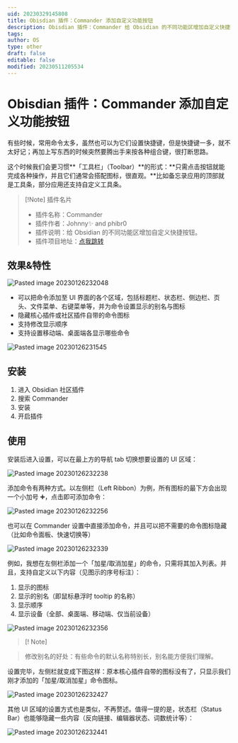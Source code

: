 ```yaml
---
uid: 20230329145808
title: Obisdian 插件：Commander 添加自定义功能按钮
description: Obisdian 插件：Commander 给 Obsidian 的不同功能区增加自定义快捷按钮。
tags: 
author: OS
type: other
draft: false
editable: false
modified: 20230511205534
---
```


# Obisdian 插件：Commander 添加自定义功能按钮

有些时候，常用命令太多，虽然也可以为它们设置快捷键，但是快捷键一多，就不太好记；再加上写东西的时候突然要腾出手来按各种组合键，很打断思路。

这个时候我们会更习惯**「工具栏」（Toolbar）**的形式：**只需点击按钮就能完成各种操作，并且它们通常会搭配图标，很直观。**比如备忘录应用的顶部就是工具条，部分应用还支持自定义工具条。

> [!Note] 插件名片
> - 插件名称：Commander
> - 插件作者：Johnny✨ and phibr0
> - 插件说明：给 Obsidian 的不同功能区增加自定义快捷按钮。
> - 插件项目地址：[点我跳转](https://github.com/phibr0/obsidian-commander)

## 效果&特性

![Pasted image 20230126232048](https://cdn.pkmer.cn/images/2a8274ffb1173e15fd4daa8b3dbd2904_MD5.png!pkmer)

- 可以把命令添加至 UI 界面的各个区域，包括标题栏、状态栏、侧边栏、页头、文件菜单、右键菜单等，并为命令设置显示的别名与图标
- 隐藏核心插件或社区插件自带的命令图标
- 支持修改显示顺序
- 支持设置移动端、桌面端各显示哪些命令

![Pasted image 20230126231545](https://cdn.pkmer.cn/images/5f13fe26afa042919fba34c40853aced_MD5.png!pkmer)

## 安装

1. 进入 Obsidian 社区插件
2. 搜索 Commander
3. 安装
4. 开启插件

## 使用

安装后进入设置，可以在最上方的导航 tab 切换想要设置的 UI 区域：

![Pasted image 20230126232238](https://cdn.pkmer.cn/images/ed839d7cc42cc3992941912b11a8b762_MD5.png!pkmer)

添加命令有两种方式。以左侧栏（Left Ribbon）为例，所有图标的最下方会出现一个小加号 ➕，点击即可添加命令：

![Pasted image 20230126232256](https://cdn.pkmer.cn/images/43eeea466552f03f5f3ceb44db094ac7_MD5.png!pkmer)

也可以在 Commander 设置中直接添加命令，并且可以把不需要的命令图标隐藏（比如命令面板、快速切换等）

![Pasted image 20230126232339](https://cdn.pkmer.cn/images/bb3edfc384236ecaa9a38793822761c3_MD5.png!pkmer)

例如，我想在左侧栏添加一个「加星/取消加星」的命令，只需将其加入列表。并且，支持自定义以下内容（见图示的序号标注）：

1. 显示的图标
2. 显示的别名（即鼠标悬浮时 tooltip 的名称）
3. 显示顺序
4. 显示设备（全部、桌面端、移动端、仅当前设备）

![Pasted image 20230126232356](https://cdn.pkmer.cn/images/d5a62bdf5793309639c55d6a5b894588_MD5.png!pkmer)

> [! Note]

> 修改别名的好处：有些命令的默认名称特别长，别名能方便我们理解。

设置完毕，左侧栏就变成下图这样：原本核心插件自带的图标没有了，只显示我们刚才添加的「加星/取消加星」命令图标。

![Pasted image 20230126232427](https://cdn.pkmer.cn/images/b794ffde23fe57aac314b03eb417551c_MD5.png!pkmer)

其他 UI 区域的设置方式也是类似，不再赘述。值得一提的是，状态栏（Status Bar）也能够隐藏一些内容（反向链接、编辑器状态、词数统计等）：

![Pasted image 20230126232441](https://cdn.pkmer.cn/images/43619a7bacf99ffab0ac97a0987fa861_MD5.png!pkmer)
